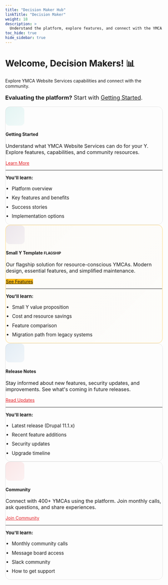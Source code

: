 ```yaml
---
title: "Decision Maker Hub"
linkTitle: "Decision Maker"
weight: 18
description: >
  Understand the platform, explore features, and connect with the YMCA community.
toc_hide: true
hide_sidebar: true
---
```


<div class="text-center mb-5 mt-4">
  <h1 class="display-4 mb-3">Welcome, Decision Makers! 📊</h1>
  <p class="lead">Explore YMCA Website Services capabilities and connect with the community.</p>
  <p style="font-size: 1.125rem;"><strong>Evaluating the platform?</strong> Start with <a href="/docs/getting-started/">Getting Started</a>.</p>
</div>

<div class="row row-cols-1 row-cols-md-2 g-4 mt-4">
  <!-- Card 1: Getting Started -->
  <div class="col">
    <div class="card h-100 shadow-sm border-0 hover-lift persona-topic-card">
      <div class="card-body p-4">
        <div class="d-flex align-items-start mb-3">
          <div class="card-icon-small me-3" style="background: linear-gradient(135deg, rgba(0, 167, 157, 0.1), rgba(0, 167, 157, 0.05));">
            <i class="fas fa-compass fa-2x" style="color: var(--ymca-teal);"></i>
          </div>
          <div class="flex-grow-1">
            <h4 class="card-title mb-2">Getting Started</h4>
            <p class="card-text text-muted mb-3" style="font-size: 1rem;">
              Understand what YMCA Website Services can do for your Y. Explore features, capabilities, and community resources.
            </p>
          </div>
        </div>
        <div class="mt-auto">
          <a href="/docs/getting-started/" class="btn btn-outline-info btn-sm w-100">
            Learn More <i class="fas fa-arrow-right ms-2"></i>
          </a>
        </div>
        <hr class="my-3">
        <div class="text-muted" style="font-size: 0.95rem;">
          <strong>You'll learn:</strong>
          <ul class="mb-0 mt-2">
            <li>Platform overview</li>
            <li>Key features and benefits</li>
            <li>Success stories</li>
            <li>Implementation options</li>
          </ul>
        </div>
      </div>
    </div>
  </div>

  <!-- Card 2: Small Y Template -->
  <div class="col">
    <div class="card h-100 shadow-sm border-0 hover-lift persona-topic-card small-y-featured">
      <div class="card-body p-4">
        <div class="d-flex align-items-start mb-3">
          <div class="card-icon-small me-3" style="background: linear-gradient(135deg, rgba(88, 44, 131, 0.1), rgba(88, 44, 131, 0.05));">
            <i class="fas fa-lightbulb fa-2x" style="color: var(--ymca-purple);"></i>
          </div>
          <div class="flex-grow-1">
            <h4 class="card-title mb-2">
              Small Y Template
              <span class="badge bg-warning text-dark ms-2" style="font-size: 0.7rem; vertical-align: middle;">FLAGSHIP</span>
            </h4>
            <p class="card-text text-muted mb-3" style="font-size: 1rem;">
              Our flagship solution for resource-conscious YMCAs. Modern design, essential features, and simplified maintenance.
            </p>
          </div>
        </div>
        <div class="mt-auto">
          <a href="/docs/small-y/" class="btn btn-warning text-white btn-sm w-100">
            See Features <i class="fas fa-arrow-right ms-2"></i>
          </a>
        </div>
        <hr class="my-3">
        <div class="text-muted" style="font-size: 0.95rem;">
          <strong>You'll learn:</strong>
          <ul class="mb-0 mt-2">
            <li>Small Y value proposition</li>
            <li>Cost and resource savings</li>
            <li>Feature comparison</li>
            <li>Migration path from legacy systems</li>
          </ul>
        </div>
      </div>
    </div>
  </div>

  <!-- Card 3: Release Notes -->
  <div class="col">
    <div class="card h-100 shadow-sm border-0 hover-lift persona-topic-card">
      <div class="card-body p-4">
        <div class="d-flex align-items-start mb-3">
          <div class="card-icon-small me-3" style="background: linear-gradient(135deg, rgba(0, 96, 175, 0.1), rgba(0, 96, 175, 0.05));">
            <i class="fas fa-newspaper fa-2x" style="color: var(--ymca-blue);"></i>
          </div>
          <div class="flex-grow-1">
            <h4 class="card-title mb-2">Release Notes</h4>
            <p class="card-text text-muted mb-3" style="font-size: 1rem;">
              Stay informed about new features, security updates, and improvements. See what's coming in future releases.
            </p>
          </div>
        </div>
        <div class="mt-auto">
          <a href="/blog/releases/" class="btn btn-outline-info btn-sm w-100">
            Read Updates <i class="fas fa-arrow-right ms-2"></i>
          </a>
        </div>
        <hr class="my-3">
        <div class="text-muted" style="font-size: 0.95rem;">
          <strong>You'll learn:</strong>
          <ul class="mb-0 mt-2">
            <li>Latest release (Drupal 11.1.x)</li>
            <li>Recent feature additions</li>
            <li>Security updates</li>
            <li>Upgrade timeline</li>
          </ul>
        </div>
      </div>
    </div>
  </div>

  <!-- Card 4: Community -->
  <div class="col">
    <div class="card h-100 shadow-sm border-0 hover-lift persona-topic-card">
      <div class="card-body p-4">
        <div class="d-flex align-items-start mb-3">
          <div class="card-icon-small me-3" style="background: linear-gradient(135deg, rgba(227, 30, 36, 0.1), rgba(227, 30, 36, 0.05));">
            <i class="fas fa-users fa-2x" style="color: var(--ymca-red);"></i>
          </div>
          <div class="flex-grow-1">
            <h4 class="card-title mb-2">Community</h4>
            <p class="card-text text-muted mb-3" style="font-size: 1rem;">
              Connect with 400+ YMCAs using the platform. Join monthly calls, ask questions, and share experiences.
            </p>
          </div>
        </div>
        <div class="mt-auto">
          <a href="/community/" class="btn btn-outline-info btn-sm w-100">
            Join Community <i class="fas fa-arrow-right ms-2"></i>
          </a>
        </div>
        <hr class="my-3">
        <div class="text-muted" style="font-size: 0.95rem;">
          <strong>You'll learn:</strong>
          <ul class="mb-0 mt-2">
            <li>Monthly community calls</li>
            <li>Message board access</li>
            <li>Slack community</li>
            <li>How to get support</li>
          </ul>
        </div>
      </div>
    </div>
  </div>
</div>

<style>
/* Hide sidebar and center content on persona landing pages */
.td-sidebar {
  display: none !important;
}

.td-sidebar-toc {
  display: none !important;
}

.td-main {
  max-width: 100% !important;
  padding: 0 !important;
}

/* Fix breadcrumbs hidden under navbar */
.td-breadcrumbs {
  padding-top: 80px !important;
}

/* Override Bootstrap column classes to center main content */
main[role="main"] {
  max-width: 1200px !important;
  margin: 0 auto !important;
  padding: 2rem 1.5rem !important;
  flex: 0 0 100% !important;
  width: 100% !important;
}

.td-content {
  max-width: 100% !important;
  margin: 0 !important;
}

:root {
  --ymca-teal: #00A79D;
  --ymca-purple: #582C83;
  --ymca-blue: #0060AF;
  --ymca-red: #E31E24;
  --ymca-yellow: #FDB912;
}

.persona-topic-card {
  border-radius: 16px;
  border: 1px solid rgba(0, 0, 0, 0.1);
  transition: all 0.3s cubic-bezier(0.4, 0, 0.2, 1);
}

.persona-topic-card:hover {
  transform: translateY(-4px);
  box-shadow: 0 12px 24px rgba(227, 30, 36, 0.15) !important;
  border-color: var(--ymca-red);
}

/* Special styling for Small Y featured card */
.small-y-featured {
  border: 2px solid rgba(253, 185, 18, 0.3);
  background: linear-gradient(135deg, rgba(253, 185, 18, 0.02), rgba(253, 185, 18, 0.01));
}

.small-y-featured:hover {
  border-color: var(--ymca-yellow);
  box-shadow: 0 12px 24px rgba(253, 185, 18, 0.3) !important;
}

.card-icon-small {
  width: 60px;
  height: 60px;
  border-radius: 12px;
  display: flex;
  align-items: center;
  justify-content: center;
  flex-shrink: 0;
}

.persona-topic-card .btn-outline-info {
  border-color: var(--ymca-red);
  color: var(--ymca-red);
  transition: all 0.2s ease-in-out;
}

.persona-topic-card .btn-outline-info:hover {
  background-color: var(--ymca-red);
  border-color: var(--ymca-red);
  color: white;
  transform: translateX(4px);
}

.persona-topic-card .btn-warning {
  background-color: var(--ymca-yellow);
  border-color: var(--ymca-yellow);
  transition: all 0.2s ease-in-out;
}

.persona-topic-card .btn-warning:hover {
  background-color: #e5a810;
  border-color: #e5a810;
  transform: translateX(4px);
}

.persona-topic-card ul {
  padding-left: 1.25rem;
}

.persona-topic-card ul li {
  margin-bottom: 0.5rem;
  line-height: 1.4;
}
</style>
